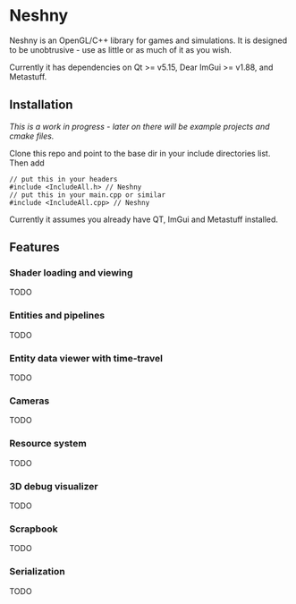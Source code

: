 # Neshny
Neshny is an OpenGL/C++ library for games and simulations. It is designed to be unobtrusive - use as little or as much of it as you wish. 

Currently it has dependencies on Qt >= v5.15, Dear ImGui >= v1.88, and Metastuff.

## Installation
*This is a work in progress - later on there will be example projects and cmake files.*

Clone this repo and point to the base dir in your include directories list. Then add
```
// put this in your headers
#include <IncludeAll.h> // Neshny
// put this in your main.cpp or similar
#include <IncludeAll.cpp> // Neshny
```
Currently it assumes you already have QT, ImGui and Metastuff installed.

## Features

### Shader loading and viewing
TODO
### Entities and pipelines
TODO
### Entity data viewer with time-travel
TODO
### Cameras
TODO
### Resource system
TODO
### 3D debug visualizer
TODO
### Scrapbook
TODO
### Serialization
TODO